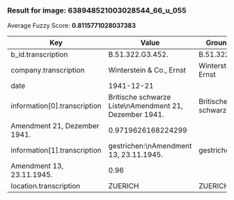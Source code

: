 ### Result for image: 638948521003028544_66_u_055
Average Fuzzy Score: **0.8115771028037383**
<small>

| Key | Value | Ground Truth | Score |
| --- | --- | --- | --- |
| b_id.transcription | B.51.322.G3.452. | B.51.322.GB.452. | 0.9375 |
| company.transcription | Winterstein & Co., Ernst | Winterstein & Co., Ernst | 1.0 |
| date | 1941-12-21 |  | 0.0 |
| information[0].transcription | Britische schwarze Liste\nAmendment 21, Dezember 1941. | Britische schwarze Liste
Amendment 21, Dezember 1941. | 0.9719626168224299 |
| information[1].transcription | gestrichen:\nAmendment 13, 23.11.1945. | gestrichen:
Amendment 13, 23.11.1945. | 0.96 |
| location.transcription | ZUERICH | ZUERICH | 1.0 |

</small>
